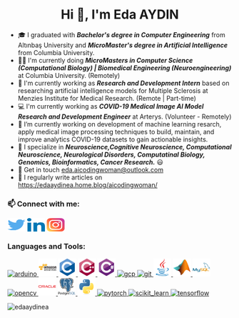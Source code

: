 <h1 align="center">Hi 👋, I'm Eda AYDIN</h1>

<!--
**edaaydinea/edaaydinea** is a ✨ _special_ ✨ repository because its `README.md` (this file) appears on your GitHub profile.-->

- 🎓 I graduated with ***Bachelor's degree in Computer Engineering*** from Altınbaş University and ***MicroMaster's degree in Artificial Intelligence*** from Columbia University.
- 👩‍🎓 I'm currently doing ***MicroMasters in Computer Science (Computational Biology) | Biomedical Engineering (Neuroengineering)*** at Columbia University. (Remotely)
- 🧠 I'm currently working as ***Research and Development Intern*** based on researching artificial intelligence models for  Multiple Sclerosis at Menzies Institute for Medical Research. (Remote | Part-time)
- 💻 I'm currently working as ***COVID-19 Medical Image AI Model Research and Development Engineer*** at Arterys. (Volunteer - Remotely)
- 🔭 I’m currently working on development of machine learning resarch, apply medical image processing techniques to build, maintain, and improve analytics COVID-19 datasets to gain actionable insights. 
- 🌱 I specialize in ***Neuroscience,Cognitive Neuroscience, Computational Neuroscience, Neurological Disorders, Computatinal Biology, Genomics, Bioinformatics, Cancer Research.*** 😃
- 💬 Get in touch eda.aicodingwoman@outlook.com
- 📝 I regularly write articles on https://edaaydinea.home.blog/aicodingwoman/

<h3 align="left">📫 Connect with me:</h3>
<p align="left">
<a href="https://twitter.com/edaaydinea" target="blank"><img align="center" src="https://github.com/edaaydinea/social-icons/blob/main/twitter.svg" alt="edaaydinea" height="30" width="40" /></a>
<a href="https://linkedin.com/in/edaaydinea" target="blank"><img align="center" src="https://github.com/edaaydinea/social-icons/blob/main/linkedin.svg" alt="edaaydinea" height="30" width="40" /></a>
<a href="https://www.instagram.com/ai.codingwoman/" target="blank"><img align="center" src="https://github.com/edaaydinea/social-icons/blob/main/instagram.svg" height="30" width="40" /></a>
</p>

<h3 align="left">Languages and Tools:</h3>
<p align="left"> <a href="https://www.arduino.cc/" target="_blank"> <img src="https://cdn.worldvectorlogo.com/logos/arduino-1.svg" alt="arduino" width="40" height="40"/> </a> <a href="https://aws.amazon.com" target="_blank"> <img src="https://raw.githubusercontent.com/devicons/devicon/master/icons/amazonwebservices/amazonwebservices-original-wordmark.svg" alt="aws" width="40" height="40"/> 
</a> <a href="https://www.cprogramming.com/" target="_blank"> <img src="https://raw.githubusercontent.com/devicons/devicon/master/icons/c/c-original.svg" alt="c" width="40" height="40"/> </a> <a href="https://www.w3schools.com/cpp/" target="_blank"> <img src="https://raw.githubusercontent.com/devicons/devicon/master/icons/cplusplus/cplusplus-original.svg" alt="cplusplus" width="40" height="40"/> </a> <a href="https://www.w3schools.com/cs/" target="_blank"> <img src="https://raw.githubusercontent.com/devicons/devicon/master/icons/csharp/csharp-original.svg" alt="csharp" width="40" height="40"/> </a> <a href="https://cloud.google.com" target="_blank"> <img src="https://www.vectorlogo.zone/logos/google_cloud/google_cloud-icon.svg" alt="gcp" width="40" height="40"/> </a> <a href="https://git-scm.com/" target="_blank"> <img src="https://www.vectorlogo.zone/logos/git-scm/git-scm-icon.svg" alt="git" width="40" height="40"/> </a> 
<a href="https://www.java.com" target="_blank"> <img src="https://raw.githubusercontent.com/devicons/devicon/master/icons/java/java-original.svg" alt="java" width="40" height="40"/> </a> 
<a href="https://www.mathworks.com/" target="_blank"> <img src="https://github.com/edaaydinea/social-icons/blob/main/matlab.svg" alt="matlab" width="40" height="40"/> </a> <a href="https://www.mysql.com/" target="_blank"> <img src="https://raw.githubusercontent.com/devicons/devicon/master/icons/mysql/mysql-original-wordmark.svg" alt="mysql" width="40" height="40"/> </a> <a href="https://opencv.org/" target="_blank"> <img src="https://www.vectorlogo.zone/logos/opencv/opencv-icon.svg" alt="opencv" width="40" height="40"/> </a> <a href="https://www.oracle.com/" target="_blank"> <img src="https://raw.githubusercontent.com/devicons/devicon/master/icons/oracle/oracle-original.svg" alt="oracle" width="40" height="40"/> </a> <a href="https://www.postgresql.org" target="_blank"> <img src="https://raw.githubusercontent.com/devicons/devicon/master/icons/postgresql/postgresql-original-wordmark.svg" alt="postgresql" width="40" height="40"/> </a> <a href="https://www.python.org" target="_blank"> <img src="https://raw.githubusercontent.com/devicons/devicon/master/icons/python/python-original.svg" alt="python" width="40" height="40"/> </a> <a href="https://pytorch.org/" target="_blank"> <img src="https://www.vectorlogo.zone/logos/pytorch/pytorch-icon.svg" alt="pytorch" width="40" height="40"/> </a> <a href="https://scikit-learn.org/" target="_blank"> <img src="https://upload.wikimedia.org/wikipedia/commons/0/05/Scikit_learn_logo_small.svg" alt="scikit_learn" width="40" height="40"/> </a> <a href="https://www.tensorflow.org" target="_blank"> <img src="https://www.vectorlogo.zone/logos/tensorflow/tensorflow-icon.svg" alt="tensorflow" width="40" height="40"/> </a> </p>

<p><img align="left" src="https://github-readme-stats.vercel.app/api/top-langs?username=edaaydinea&show_icons=true&locale=en&layout=compact" alt="edaaydinea" /></p>

